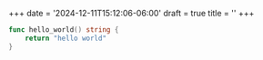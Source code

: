 +++
date = '2024-12-11T15:12:06-06:00'
draft = true
title = ''
+++

```go
func hello_world() string {
    return "hello world"
}
```

